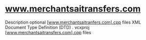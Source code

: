 # www.merchantsaitransfers.com
Description optional 
[www.merchantsaitranfers.com].cpp files XML Document Type Definition (DTD) . vcxproj [www.merchantsaitransfers.com].cpp files 
